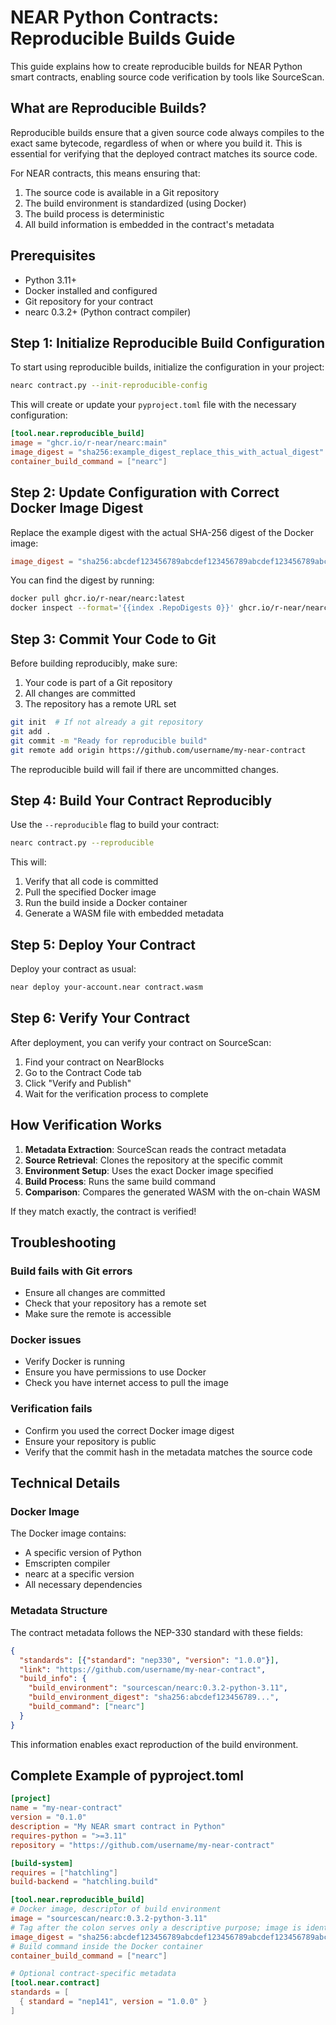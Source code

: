 # NEAR Python Contracts: Reproducible Builds Guide

This guide explains how to create reproducible builds for NEAR Python smart contracts, enabling source code verification by tools like SourceScan.

## What are Reproducible Builds?

Reproducible builds ensure that a given source code always compiles to the exact same bytecode, regardless of when or where you build it. This is essential for verifying that the deployed contract matches its source code.

For NEAR contracts, this means ensuring that:
1. The source code is available in a Git repository
2. The build environment is standardized (using Docker)
3. The build process is deterministic
4. All build information is embedded in the contract's metadata

## Prerequisites

- Python 3.11+
- Docker installed and configured
- Git repository for your contract
- nearc 0.3.2+ (Python contract compiler)

## Step 1: Initialize Reproducible Build Configuration

To start using reproducible builds, initialize the configuration in your project:

```bash
nearc contract.py --init-reproducible-config
```

This will create or update your `pyproject.toml` file with the necessary configuration:

```toml
[tool.near.reproducible_build]
image = "ghcr.io/r-near/nearc:main"
image_digest = "sha256:example_digest_replace_this_with_actual_digest"
container_build_command = ["nearc"]
```

## Step 2: Update Configuration with Correct Docker Image Digest

Replace the example digest with the actual SHA-256 digest of the Docker image:

```toml
image_digest = "sha256:abcdef123456789abcdef123456789abcdef123456789abcdef123456789abc"
```

You can find the digest by running:

```bash
docker pull ghcr.io/r-near/nearc:latest
docker inspect --format='{{index .RepoDigests 0}}' ghcr.io/r-near/nearc:latest
```

## Step 3: Commit Your Code to Git

Before building reproducibly, make sure:
1. Your code is part of a Git repository
2. All changes are committed
3. The repository has a remote URL set

```bash
git init  # If not already a git repository
git add .
git commit -m "Ready for reproducible build"
git remote add origin https://github.com/username/my-near-contract
```

The reproducible build will fail if there are uncommitted changes.

## Step 4: Build Your Contract Reproducibly

Use the `--reproducible` flag to build your contract:

```bash
nearc contract.py --reproducible
```

This will:
1. Verify that all code is committed
2. Pull the specified Docker image
3. Run the build inside a Docker container
4. Generate a WASM file with embedded metadata

## Step 5: Deploy Your Contract

Deploy your contract as usual:

```bash
near deploy your-account.near contract.wasm
```

## Step 6: Verify Your Contract

After deployment, you can verify your contract on SourceScan:
1. Find your contract on NearBlocks
2. Go to the Contract Code tab
3. Click "Verify and Publish"
4. Wait for the verification process to complete

## How Verification Works

1. **Metadata Extraction**: SourceScan reads the contract metadata
2. **Source Retrieval**: Clones the repository at the specific commit
3. **Environment Setup**: Uses the exact Docker image specified
4. **Build Process**: Runs the same build command
5. **Comparison**: Compares the generated WASM with the on-chain WASM

If they match exactly, the contract is verified!

## Troubleshooting

### Build fails with Git errors
- Ensure all changes are committed
- Check that your repository has a remote set
- Make sure the remote is accessible

### Docker issues
- Verify Docker is running
- Ensure you have permissions to use Docker
- Check you have internet access to pull the image

### Verification fails
- Confirm you used the correct Docker image digest
- Ensure your repository is public
- Verify that the commit hash in the metadata matches the source code

## Technical Details

### Docker Image

The Docker image contains:
- A specific version of Python
- Emscripten compiler
- nearc at a specific version
- All necessary dependencies

### Metadata Structure

The contract metadata follows the NEP-330 standard with these fields:

```json
{
  "standards": [{"standard": "nep330", "version": "1.0.0"}],
  "link": "https://github.com/username/my-near-contract",
  "build_info": {
    "build_environment": "sourcescan/nearc:0.3.2-python-3.11",
    "build_environment_digest": "sha256:abcdef123456789...",
    "build_command": ["nearc"]
  }
}
```

This information enables exact reproduction of the build environment.

## Complete Example of pyproject.toml

```toml
[project]
name = "my-near-contract"
version = "0.1.0"
description = "My NEAR smart contract in Python"
requires-python = ">=3.11"
repository = "https://github.com/username/my-near-contract"

[build-system]
requires = ["hatchling"]
build-backend = "hatchling.build"

[tool.near.reproducible_build]
# Docker image, descriptor of build environment
image = "sourcescan/nearc:0.3.2-python-3.11"
# Tag after the colon serves only a descriptive purpose; image is identified by digest
image_digest = "sha256:abcdef123456789abcdef123456789abcdef123456789abcdef123456789abc"
# Build command inside the Docker container
container_build_command = ["nearc"]

# Optional contract-specific metadata
[tool.near.contract]
standards = [
  { standard = "nep141", version = "1.0.0" }
]
```